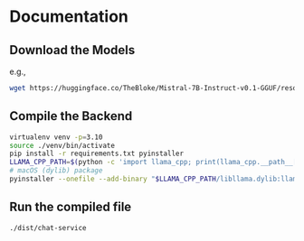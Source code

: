 # Documentation

## Download the Models

e.g.,

```bash
wget https://huggingface.co/TheBloke/Mistral-7B-Instruct-v0.1-GGUF/resolve/main/mistral-7b-instruct-v0.1.Q5_0.gguf
```

## Compile the Backend

```bash
virtualenv venv -p=3.10
source ./venv/bin/activate
pip install -r requirements.txt pyinstaller
LLAMA_CPP_PATH=$(python -c 'import llama_cpp; print(llama_cpp.__path__[0])')
# macOS (dylib) package
pyinstaller --onefile --add-binary "$LLAMA_CPP_PATH/libllama.dylib:llama_cpp" --name=chat-service --paths ./venv/lib/python3.10/site-packages main.py
```

## Run the compiled file

```bash
./dist/chat-service
```
